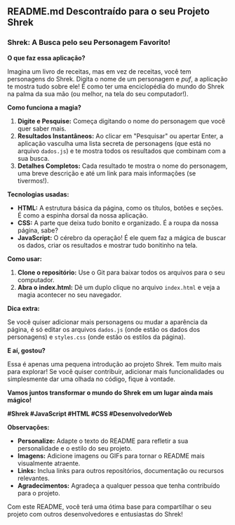 ## **README.md Descontraído para o seu Projeto Shrek**

### **Shrek: A Busca pelo seu Personagem Favorito!**

**O que faz essa aplicação?**

Imagina um livro de receitas, mas em vez de receitas, você tem personagens do Shrek. Digita o nome de um personagem e *puf*, a aplicação te mostra tudo sobre ele! É como ter uma enciclopédia do mundo do Shrek na palma da sua mão (ou melhor, na tela do seu computador!).

**Como funciona a magia?**

1. **Digite e Pesquise:** Começa digitando o nome do personagem que você quer saber mais.
2. **Resultados Instantâneos:** Ao clicar em "Pesquisar" ou apertar Enter, a aplicação vasculha uma lista secreta de personagens (que está no arquivo `dados.js`) e te mostra todos os resultados que combinam com a sua busca.
3. **Detalhes Completos:** Cada resultado te mostra o nome do personagem, uma breve descrição e até um link para mais informações (se tivermos!).

**Tecnologias usadas:**

* **HTML:** A estrutura básica da página, como os títulos, botões e seções. É como a espinha dorsal da nossa aplicação.
* **CSS:** A parte que deixa tudo bonito e organizado. É a roupa da nossa página, sabe?
* **JavaScript:** O cérebro da operação! É ele quem faz a mágica de buscar os dados, criar os resultados e mostrar tudo bonitinho na tela.

**Como usar:**

1. **Clone o repositório:** Use o Git para baixar todos os arquivos para o seu computador.
2. **Abra o index.html:** Dê um duplo clique no arquivo `index.html` e veja a magia acontecer no seu navegador.

**Dica extra:**

Se você quiser adicionar mais personagens ou mudar a aparência da página, é só editar os arquivos `dados.js` (onde estão os dados dos personagens) e `styles.css` (onde estão os estilos da página).

**E aí, gostou?**

Essa é apenas uma pequena introdução ao projeto Shrek. Tem muito mais para explorar! Se você quiser contribuir, adicionar mais funcionalidades ou simplesmente dar uma olhada no código, fique à vontade. 

**Vamos juntos transformar o mundo do Shrek em um lugar ainda mais mágico!** 

**#Shrek #JavaScript #HTML #CSS #DesenvolvedorWeb**

**Observações:**

* **Personalize:** Adapte o texto do README para refletir a sua personalidade e o estilo do seu projeto.
* **Imagens:** Adicione imagens ou GIFs para tornar o README mais visualmente atraente.
* **Links:** Inclua links para outros repositórios, documentação ou recursos relevantes.
* **Agradecimentos:** Agradeça a qualquer pessoa que tenha contribuído para o projeto.

Com este README, você terá uma ótima base para compartilhar o seu projeto com outros desenvolvedores e entusiastas do Shrek! 
